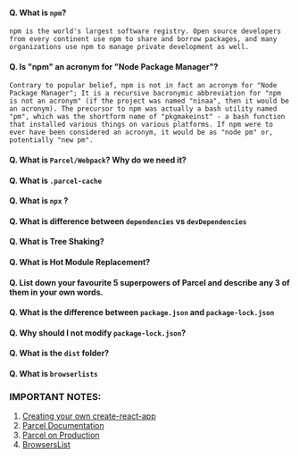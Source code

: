 #### Q. What is `npm`?

    npm is the world's largest software registry. Open source developers from every continent use npm to share and borrow packages, and many organizations use npm to manage private development as well.

#### Q. Is "npm" an acronym for "Node Package Manager"?

    Contrary to popular belief, npm is not in fact an acronym for "Node Package Manager"; It is a recursive bacronymic abbreviation for "npm is not an acronym" (if the project was named "ninaa", then it would be an acronym). The precursor to npm was actually a bash utility named "pm", which was the shortform name of "pkgmakeinst" - a bash function that installed various things on various platforms. If npm were to ever have been considered an acronym, it would be as "node pm" or, potentially "new pm".

#### Q. What is `Parcel/Webpack`? Why do we need it?

#### Q. What is `.parcel-cache`

#### Q. What is `npx` ?

#### Q. What is difference between `dependencies` vs `devDependencies`

#### Q. What is Tree Shaking?

#### Q. What is Hot Module Replacement?

#### Q. List down your favourite 5 superpowers of Parcel and describe any 3 of them in your own words.

#### Q. What is the difference between `package.json` and `package-lock.json`

#### Q. Why should I not modify `package-lock.json`?

#### Q. What is the `dist` folder?

#### Q. What is `browserlists`

### IMPORTANT NOTES:

1. [Creating your own create-react-app](https://medium.com/@JedaiSaboteur/creating-a-react-app-from-scratch-f3c693b84658)
2. [Parcel Documentation](https://parceljs.org/getting-started/webapp/)
3. [Parcel on Production](https://parceljs.org/features/production/)
4. [BrowsersList](https://browserslist.dev/)
